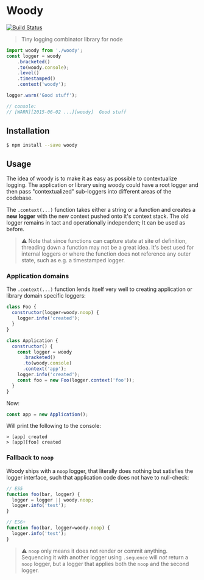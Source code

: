 # Woody

[![Build Status](https://travis-ci.org/felixSchl/woody.svg?branch=master)](https://travis-ci.org/felixSchl/woody)

> Tiny logging combinator library for node

```javascript
import woody from './woody';
const logger = woody
    .bracketed()
    .to(woody.console);
    .level()
    .timestamped()
    .context('woody');

logger.warn('Good stuff');

// console:
// [WARN][2015-06-02 ...][woody]  Good stuff
```

## Installation

```bash
$ npm install --save woody
```

## Usage

The idea of woody is to make it as easy as possible to contextualize logging.
The application or library using woody could have a root logger and then pass
"contextualized" sub-loggers into different areas of the codebase.

The `.context(...)` function takes either a string or a function and creates a
**new logger** with the new context pushed onto it's context stack. The old
logger remains in tact and operationally independent; It can be used as before.

> :warning: Note that since functions can capture state at site of definition,
> threading down a function may not be a great idea. It's best used for internal
> loggers or where the function does not reference any outer state, such as e.g.
> a timestamped logger.


### Application domains

The `.context(...)` function lends itself very well to creating application or
library domain specific loggers:

```javascript
class Foo {
  constructor(logger=woody.noop) {
    logger.info('created');
  }
}

class Application {
  constructor() {
    const logger = woody
      .bracketed()
      .to(woody.console)
      .context('app');
    logger.info('created');
    const foo = new Foo(logger.context('foo'));
  }
}
```

Now:

```javascript
const app = new Application();
```

Will print the following to the console:

```
> [app] created
> [app][foo] created
```

### Fallback to `noop`

Woody ships with a `noop` logger, that literally does nothing but satisfies the
logger interface, such that application code does not have to null-check:

```javascript
// ES5
function foo(bar, logger) {
  logger = logger || woody.noop;
  logger.info('test');
}

// ES6+
function foo(bar, logger=woody.noop) {
  logger.info('test');
}
```

> :warning: `noop` only means it does not render or commit anything.
> Sequencing it with another logger using `.sequence` will *not* return a `noop`
> logger, but a logger that applies both the `noop` and the second logger.
